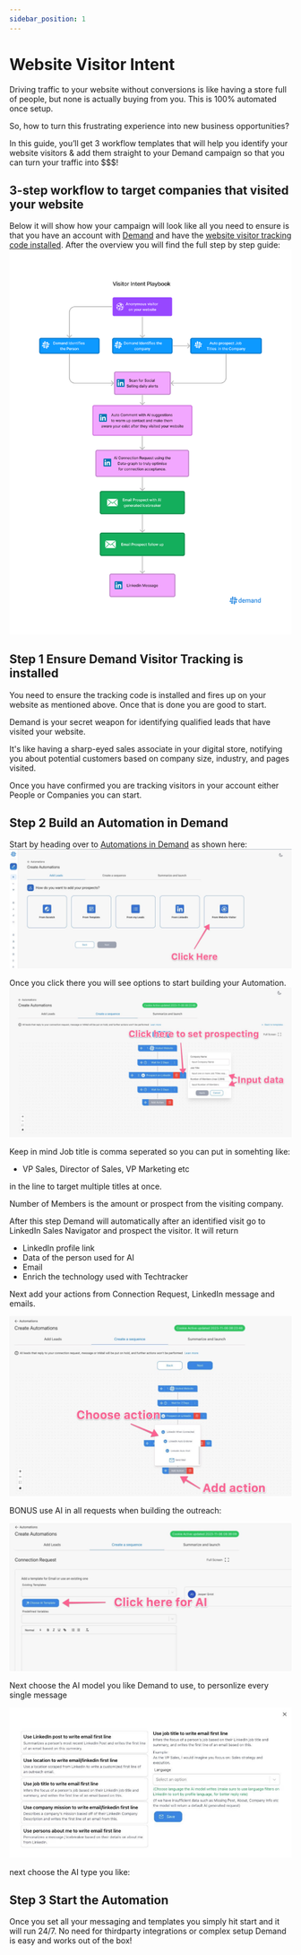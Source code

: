 ```yaml
---
sidebar_position: 1
---
```


# Website Visitor Intent
Driving traffic to your website without conversions is like having a store full of people, but none is actually buying from you. This is 100% automated once setup.

So, how to turn this frustrating experience into new business opportunities?

In this guide, you’ll get 3 workflow templates that will help you identify your website visitors & add them straight to your Demand campaign so that you can turn your traffic into $$$!

## 3-step workflow to target companies that visited your website

Below it will show how your campaign will look like all you need to ensure is that you have an account with [Demand](https://app.useemand.com) and have the [website visitor tracking code installed](https://app.usedemand.com).
After the overview you will find the full step by step guide:
![AI visitor Automation](./img/visited.png)


## Step 1 Ensure Demand Visitor Tracking is installed 

You need to ensure the tracking code is installed and fires up on your website as mentioned above. Once that is done you are good to start.

Demand is your secret weapon for identifying qualified leads that have visited your website.

It's like having a sharp-eyed sales associate in your digital store, notifying you about potential customers based on company size, industry, and pages visited.

Once you have confirmed you are tracking visitors in your account either People or Companies you can start.

## Step 2 Build an Automation in Demand

Start by heading over to [Automations in Demand](https://app.useemand.com/automation/create/) as shown here:
![AI visitor Automation step 1](./img/step1.jpg)

Once you click there you will see options to start building your Automation.
![AI visitor Automation step 2](./img/step2.jpg)

Keep in mind Job title is comma seperated so you can put in somehting like:
- VP Sales, Director of Sales, VP Marketing etc 

in the line to target multiple titles at once.

Number of Members is the amount or prospect from the visiting company.

After this step Demand will automatically after an identified visit go to LinkedIn Sales Navigator and prospect the visitor. 
It will return 
- LinkedIn profile link
- Data of the person used for AI
- Email
- Enrich the technology used with Techtracker

Next add your actions from Connection Request, LinkedIn message and emails.

![AI visitor Automation step 3](./img/step3.jpg)

BONUS use AI in all requests when building the outreach:

![AI visitor Automation step 4](./img/step4.jpg)

Next choose the AI model you like Demand to use, to personlize every single message

![AI visitor Automation step 5](./img/step5.jpg)

next choose the AI type you like:


## Step 3 Start the Automation

Once you set all your messaging and templates you simply hit start and it will run 24/7. No need for thirdparty integrations or complex setup Demand is easy and works out of the box!
